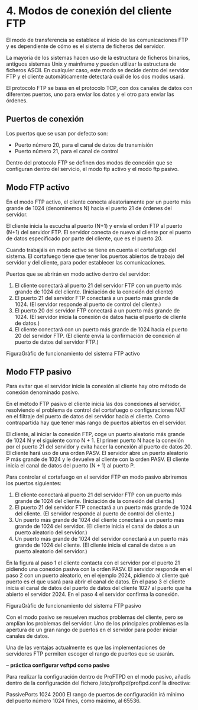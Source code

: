 # 4. Modos de conexión del cliente FTP

El modo de transferencia se establece al inicio de las comunicaciones FTP y es dependiente de cómo es el sistema de ficheros del servidor.

La mayoría de los sistemas hacen uso de la estructura de ficheros binarios, antiguos sistemas Unix y mainframe y pueden utilizar la estructura de ficheros ASCII. En cualquier caso, este modo se decide dentro del servidor FTP y el cliente automáticamente detectará cuál de los dos modos usará.

El protocolo FTP se basa en el protocolo TCP, con dos canales de datos con diferentes puertos, uno para enviar los datos y el otro para enviar las órdenes.

## Puertos de conexión
Los puertos que se usan por defecto son:
- Puerto número 20, para el canal de datos de transmisión
- Puerto número 21, para el canal de control

Dentro del protocolo FTP se definen dos modos de conexión que se configuran dentro del servicio, el modo ftp activo y el modo ftp pasivo.

## Modo FTP activo
En el modo FTP activo, el cliente conecta aleatoriamente por un puerto más grande de 1024 (denominemos N) hacia el puerto 21 de órdenes del servidor. 

El cliente inicia la escucha al puerto (N+1) y envía el orden FTP al puerto (N+1) del servidor FTP. El servidor conecta de nuevo al cliente por el puerto de datos especificado por parte del cliente, que es el puerto 20.

Cuando trabajáis en modo activo se tiene en cuenta el cortafuego del sistema. El cortafuego tiene que tener los puertos abiertos de trabajo del servidor y del cliente, para poder establecer las comunicaciones.

Puertos que se abrirán en modo activo dentro del servidor:

1. El cliente conectará al puerto 21 del servidor FTP con un puerto más grande de 1024 del cliente. (Iniciación de la conexión del cliente)
2. El puerto 21 del servidor FTP conectará a un puerto más grande de 1024. (El servidor responde al puerto de control del cliente.)
3. El puerto 20 del servidor FTP conectará a un puerto más grande de 1024. (El servidor inicia la conexión de datos hacia el puerto de cliente de datos.)
4. El cliente conectará con un puerto más grande de 1024 hacia el puerto 20 del servidor FTP. (El cliente envía la confirmación de conexión al puerto de datos del servidor FTP.)



FiguraGràfic de funcionamiento del sistema FTP activo

## Modo FTP pasivo
Para evitar que el servidor inicie la conexión al cliente hay otro método de conexión denominado pasivo.

En el método FTP pasivo el cliente inicia las dos conexiones al servidor, resolviendo el problema de control del cortafuego o configuraciones NAT en el filtraje del puerto de datos del servidor hacia el cliente. Como contrapartida hay que tener más rango de puertos abiertos en el servidor.

El cliente, al iniciar la conexión FTP, coge un puerto aleatorio más grande de 1024 N y el siguiente como N + 1.
El primer puerto N hace la conexión por el puerto 21 del servidor y evita hacer la conexión al puerto de datos 20. El cliente hará uso de una orden PASV. 
El servidor abre un puerto aleatorio P más grande de 1024 y le devuelve al cliente con la orden PASV. 
El cliente inicia el canal de datos del puerto (N + 1) al puerto P.

Para controlar el cortafuego en el servidor FTP en modo pasivo abriremos los puertos siguientes:

1. El cliente conectará al puerto 21 del servidor FTP con un puerto más grande de 1024 del cliente. (Iniciación de la conexión del cliente.)
2. El puerto 21 del servidor FTP conectará a un puerto más grande de 1024 del cliente. (El servidor responde al puerto de control del cliente.)
3. Un puerto más grande de 1024 del cliente conectará a un puerto más grande de 1024 del servidor. (El cliente inicia el canal de datos a un puerto aleatorio del servidor.)
4. Un puerto más grande de 1024 del servidor conectará a un puerto más grande de 1024 del cliente. (El cliente inicia el canal de datos a un puerto aleatorio del servidor.)

En la figura al paso 1 el cliente contacta con el servidor por el puerto 21 pidiendo una conexión pasiva con la orden PASV. El servidor responde en el paso 2 con un puerto aleatorio, en el ejemplo 2024, pidiendo al cliente qué puerto es el que usará para abrir el canal de datos. En el paso 3 el cliente inicia el canal de datos del puerto de datos del cliente 1027 al puerto que ha abierto el servidor 2024. En el paso 4 el servidor confirma la conexión.


FiguraGràfic de funcionamiento del sistema FTP pasivo



Con el modo pasivo se resuelven muchos problemas del cliente, pero se amplían los problemas del servidor. Uno de los principales problemas es la apertura de un gran rango de puertos en el servidor para poder iniciar canales de datos.

Una de las ventajas actualmente es que las implementaciones de servidores FTP permiten escoger el rango de puertos que se usarán.

– **práctica configurar vsftpd como pasivo**

Para realizar la configuración dentro de ProFTPD en el modo pasivo, añadís dentro de la configuración del fichero /etc/proftpd/proftpd.conf la directiva:

PassivePorts 1024 2000
El rango de puertos de configuración irá mínimo del puerto número 1024 fines, como máximo, al 65536.

